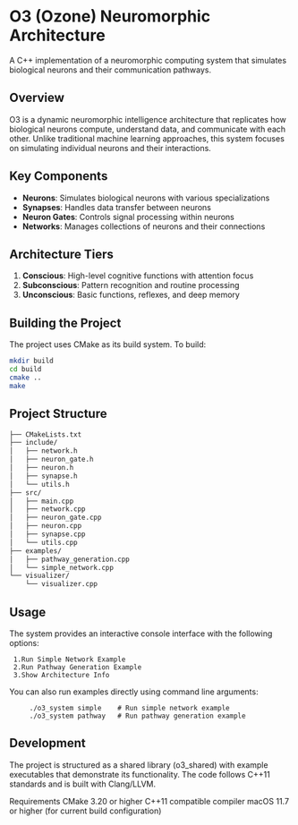 # O3 (Ozone) Neuromorphic Architecture

A C++ implementation of a neuromorphic computing system that simulates biological neurons and their communication pathways.

## Overview

O3 is a dynamic neuromorphic intelligence architecture that replicates how biological neurons compute, understand data, and communicate with each other. Unlike traditional machine learning approaches, this system focuses on simulating individual neurons and their interactions.

## Key Components

- **Neurons**: Simulates biological neurons with various specializations
- **Synapses**: Handles data transfer between neurons 
- **Neuron Gates**: Controls signal processing within neurons
- **Networks**: Manages collections of neurons and their connections

## Architecture Tiers

1. **Conscious**: High-level cognitive functions with attention focus
2. **Subconscious**: Pattern recognition and routine processing  
3. **Unconscious**: Basic functions, reflexes, and deep memory

## Building the Project

The project uses CMake as its build system. To build:

```sh
mkdir build
cd build
cmake ..
make
```

## Project Structure

```markdown
├── CMakeLists.txt
├── include/
│   ├── network.h
│   ├── neuron_gate.h  
│   ├── neuron.h
│   ├── synapse.h
│   └── utils.h
├── src/
│   ├── main.cpp
│   ├── network.cpp
│   ├── neuron_gate.cpp
│   ├── neuron.cpp
│   ├── synapse.cpp
│   └── utils.cpp
├── examples/
│   ├── pathway_generation.cpp
│   └── simple_network.cpp
└── visualizer/
    └── visualizer.cpp
```

## Usage
The system provides an interactive console interface with the following options:

     1.Run Simple Network Example
     2.Run Pathway Generation Example
     3.Show Architecture Info

You can also run examples directly using command line arguments:
```
     ./o3_system simple    # Run simple network example
     ./o3_system pathway   # Run pathway generation example

```

## Development
The project is structured as a shared library (o3_shared) with example executables that demonstrate its functionality. The code follows C++11 standards and is built with Clang/LLVM.

Requirements
CMake 3.20 or higher
C++11 compatible compiler
macOS 11.7 or higher (for current build configuration)